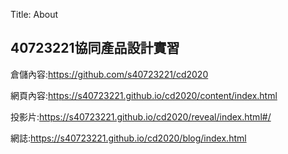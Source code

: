 Title: About

## 40723221協同產品設計實習

倉儲內容:<a href="https://github.com/s40723221/cd2020">https://github.com/s40723221/cd2020</a>

網頁內容:<a href="https://s40723221.github.io/cd2020/content/index.html">https://s40723221.github.io/cd2020/content/index.html</a>

投影片:<a href="https://s40723221.github.io/cd2020/reveal/index.html#/">https://s40723221.github.io/cd2020/reveal/index.html#/</a>

網誌:<a href="https://s40723221.github.io/cd2020/blog/index.html">https://s40723221.github.io/cd2020/blog/index.html</a>








